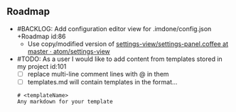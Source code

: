 Roadmap
----
- #BACKLOG: Add configuration editor view for .imdone/config.json +Roadmap id:86
  - Use copy/modified version of [settings-view/settings-panel.coffee at master · atom/settings-view](https://github.com/atom/settings-view/blob/master/lib/settings-panel.coffee)
- #TODO: As a user I would like to add content from templates stored in my project id:101
  - [ ] replace multi-line comment lines with @<templateName> in them
  - [ ] templates.md will contain templates in the format...
  ```
  # <templateName>
  Any markdown for your template
  ```
